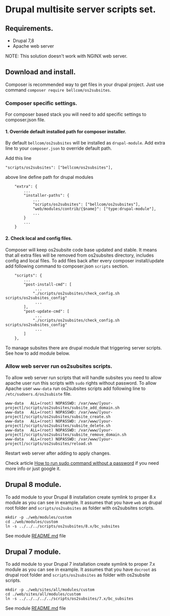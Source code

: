 # Drupal multisite server scripts set.

## Requirements.
* Drupal 7,8
* Apache web server

NOTE: This solution doesn't work with NGINX web server.

## Download and install.

Composer is recommended way to get files in your drupal project.
Just use command `composer require bellcom/os2subsites`.

### Composer specific settings.
For composer based stack you will need to add specific settings to composer.json file.

#### 1. Override default installed path for composer installer. 
By default `bellcom/os2subsites` will be installed as `drupal-module`.
Add extra line to your `composer.json` to override default path.

Add this line
```
"scripts/os2subsites": ["bellcom/os2subsites"],
```
above line define path for drupal modules
```
    "extra": {
        ...
        "installer-paths": {
            ...
            "scripts/os2subsites": ["bellcom/os2subsites"],
            "web/modules/contrib/{$name}": ["type:drupal-module"],
            ...
        }
        ...
    }
```
#### 2. Check local and config files.

Composer will keep os2subsite code base updated and stable. It means that all
extra files will be removed from os2subsites directory, includes config
and local files. To add files back after every composer install/update add
following command to composer.json `scripts` section. 

```
    "scripts": {
        ...
        "post-install-cmd": [
             ...
            "./scripts/os2subsites/check_config.sh scripts/os2subsites_config"
             ...
        ],
        "post-update-cmd": [
             ...
            "./scripts/os2subsites/check_config.sh scripts/os2subsites_config"
             ...
        ]
    },

```

To manage subsites there are drupal module that triggering server scripts.
See how to add module below.

### Allow web server run os2subsites scripts.

To allow web server run scripts that will handle subsites you need to allow
apache user run this scripts with `sudo` rights without password.
To allow Apache user `www-data` run os2subsites scripts add following line
 to `/etc/sudoers.d/os2subiste` file.
```
www-data   ALL=(root) NOPASSWD: /var/www/[your-project]/scripts/os2subsites/subsite_add_domain.sh
www-data   ALL=(root) NOPASSWD: /var/www/[your-project]/scripts/os2subsites/subsite_create.sh
www-data   ALL=(root) NOPASSWD: /var/www/[your-project]/scripts/os2subsites/subsite_delete.sh
www-data   ALL=(root) NOPASSWD: /var/www/[your-project]/scripts/os2subsites/subsite_remove_domain.sh
www-data   ALL=(root) NOPASSWD: /var/www/[your-project]/scripts/os2subsites/reload.sh
```
Restart web server after adding to apply changes.

Check article [How to run sudo command without a password](https://www.cyberciti.biz/faq/linux-unix-running-sudo-command-without-a-password/)
if you need more info or just google it.


## Drupal 8 module.

To add module to your Drupal 8 installation create symlink to proper 8.x module
 as you can see in  example. It assumes that you have `web` as drupal root
 folder and `scripts/os2subsites` as folder with os2subsites scripts.
```
mkdir -p ./web/modules/custom
cd ./web/modules/custom
ln -s ../../../scripts/os2subsites/8.x/bc_subsites
```

See module [README.md](https://github.com/bellcom/os2subsite_provision/blob/develop/8.x/bc_subsites/README.md) file

## Drupal 7 module.

To add module to your Drupal 7 installation create symlink to proper 7.x module
 as you can see in  example. It assumes that you have `docroot` as drupal root
 folder and `scripts/os2subsites` as folder with os2subsite scripts.
```
mkdir -p ./web/sites/all/modules/custom
cd ./web/sites/all/modules/custom
ln -s ../../../../../scripts/os2subsites/7.x/bc_subsites
```
See module [README.md](https://github.com/bellcom/os2subsite_provision/blob/develop/7.x/bc_subsites/README.md) file
